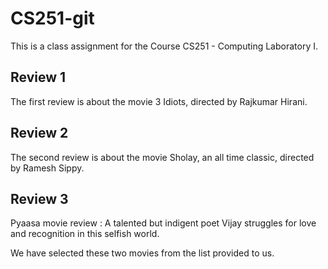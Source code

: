 # CS251-git
This is a class assignment for the Course CS251 - Computing Laboratory I.
## Review 1
The first review is about the movie 3 Idiots, directed by Rajkumar Hirani.
## Review 2
The second review is about the movie Sholay, an all time classic, directed by Ramesh Sippy.
## Review 3
Pyaasa movie review :
A talented but indigent poet Vijay struggles for love and recognition in this selfish world.

We have selected these two movies from the list provided to us.
